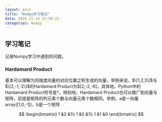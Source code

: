 ```yaml
---
layout: post
title: "Numpy学习笔记"
data: 2016-11-14 12:59:21
categories: Numpy
---
```

## 学习笔记
记录Numpy学习中遇到的问题。

### Hardamard Product
基本可以理解为同维度向量的对应位置之积生成的向量，举例来说，$\[1,2,3\]$与$\[2,-1,-2\]$的Hardamard Product为$\[2,-2,-6\]。具体地，Python中的Hardamard Product符号是*。特别地，Hardamard Product也可以推广到向量与矩阵，前提是矩阵的列元素个数与向量元素个数相同。举例，a是一向量array([1,0,-1])，b是一个矩阵

$$
\begin{bmatrix}
1  &2  &1\\
1  &0  &1\\
1  &1  &0
\end{bmatrix}
$$
